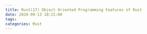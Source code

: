 ```yaml
---
title: Rust(17) Object Oriented Programming Features of Rust
date: 2020-09-13 18:21:00
tags:
categories: Rust
---
```

